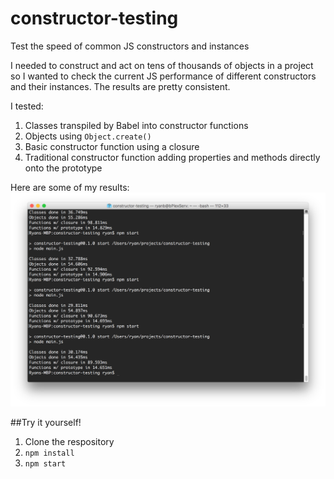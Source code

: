 # constructor-testing
Test the speed of common JS constructors and instances

I needed to construct and act on tens of thousands of objects in a project so I wanted to check the current JS performance of different constructors and their instances. The results are pretty consistent.

I tested: 

1. Classes transpiled by Babel into constructor functions
2. Objects using `Object.create()`
3. Basic constructor function using a closure
4. Traditional constructor function adding properties and methods directly onto the prototype

Here are some of my results:
![](https://github.com/rBurgett/constructor-testing/blob/master/images/screenshot.png)

##Try it yourself!

1. Clone the respository
2. `npm install`
3. `npm start`
